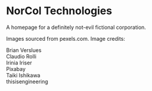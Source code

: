 # NorCol Technologies
A homepage for a definitely not-evil fictional corporation.

Images sourced from pexels.com. Image credits:

Brian Verslues  
Claudio Rolli  
Irinia Iriser  
Pixabay  
Taiki Ishikawa  
thisisengineering  
